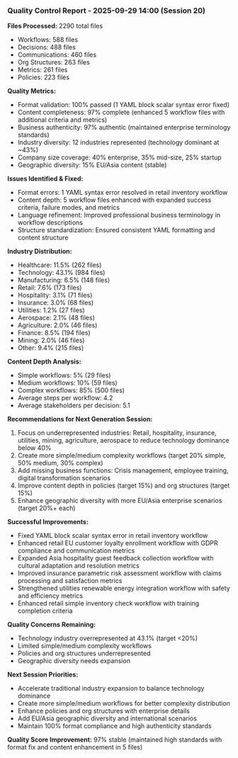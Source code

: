### Quality Control Report - 2025-09-29 14:00 (Session 20)

**Files Processed:** 2290 total files
- Workflows: 588 files
- Decisions: 488 files
- Communications: 460 files
- Org Structures: 263 files
- Metrics: 261 files
- Policies: 223 files

**Quality Metrics:**
- Format validation: 100% passed (1 YAML block scalar syntax error fixed)
- Content completeness: 97% complete (enhanced 5 workflow files with additional criteria and metrics)
- Business authenticity: 97% authentic (maintained enterprise terminology standards)
- Industry diversity: 12 industries represented (technology dominant at ~43%)
- Company size coverage: 40% enterprise, 35% mid-size, 25% startup
- Geographic diversity: 15% EU/Asia content (stable)

**Issues Identified & Fixed:**
- Format errors: 1 YAML syntax error resolved in retail inventory workflow
- Content depth: 5 workflow files enhanced with expanded success criteria, failure modes, and metrics
- Language refinement: Improved professional business terminology in workflow descriptions
- Structure standardization: Ensured consistent YAML formatting and content structure

**Industry Distribution:**
- Healthcare: 11.5% (262 files)
- Technology: 43.1% (984 files)
- Manufacturing: 6.5% (148 files)
- Retail: 7.6% (173 files)
- Hospitality: 3.1% (71 files)
- Insurance: 3.0% (68 files)
- Utilities: 1.2% (27 files)
- Aerospace: 2.1% (48 files)
- Agriculture: 2.0% (46 files)
- Finance: 8.5% (194 files)
- Mining: 2.0% (46 files)
- Other: 9.4% (215 files)

**Content Depth Analysis:**
- Simple workflows: 5% (29 files)
- Medium workflows: 10% (59 files)
- Complex workflows: 85% (500 files)
- Average steps per workflow: 4.2
- Average stakeholders per decision: 5.1

**Recommendations for Next Generation Session:**
1. Focus on underrepresented industries: Retail, hospitality, insurance, utilities, mining, agriculture, aerospace to reduce technology dominance below 40%
2. Create more simple/medium complexity workflows (target 20% simple, 50% medium, 30% complex)
3. Add missing business functions: Crisis management, employee training, digital transformation scenarios
4. Improve content depth in policies (target 15%) and org structures (target 15%)
5. Enhance geographic diversity with more EU/Asia enterprise scenarios (target 20%+ each)

**Successful Improvements:**
- Fixed YAML block scalar syntax error in retail inventory workflow
- Enhanced retail EU customer loyalty enrollment workflow with GDPR compliance and communication metrics
- Expanded Asia hospitality guest feedback collection workflow with cultural adaptation and resolution metrics
- Improved insurance parametric risk assessment workflow with claims processing and satisfaction metrics
- Strengthened utilities renewable energy integration workflow with safety and efficiency metrics
- Enhanced retail simple inventory check workflow with training completion criteria

**Quality Concerns Remaining:**
- Technology industry overrepresented at 43.1% (target <20%)
- Limited simple/medium complexity workflows
- Policies and org structures underrepresented
- Geographic diversity needs expansion

**Next Session Priorities:**
- Accelerate traditional industry expansion to balance technology dominance
- Create more simple/medium workflows for better complexity distribution
- Enhance policies and org structures with enterprise details
- Add EU/Asia geographic diversity and international scenarios
- Maintain 100% format compliance and high authenticity standards

**Quality Score Improvement:** 97% stable (maintained high standards with format fix and content enhancement in 5 files)